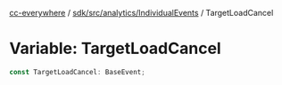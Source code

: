 [cc-everywhere](../../../../../index.md) / [sdk/src/analytics/IndividualEvents](../index.md) / TargetLoadCancel

# Variable: TargetLoadCancel

```ts
const TargetLoadCancel: BaseEvent;
```
